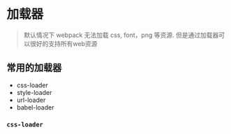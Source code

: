 # 加载器
> 默认情况下 webpack 无法加载 css, font，png 等资源. 但是通过加载器可以很好的支持所有web资源


## 常用的加载器
- css-loader
- style-loader
- url-loader
- babel-loader


### `css-loader`


